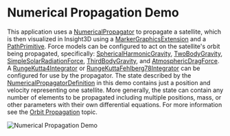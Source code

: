 # Numerical Propagation Demo

This application uses a [NumericalPropagator](https://help.agi.com/AGIComponents/html/T_AGI_Foundation_Propagators_NumericalPropagator.htm) to propagate a satellite, which is then visualized in Insight3D using a [MarkerGraphicsExtension](https://help.agi.com/AGIComponents/html/T_AGI_Foundation_Platforms_MarkerGraphicsExtension.htm) and a [PathPrimitive](https://help.agi.com/AGIComponents/html/T_AGI_Foundation_Graphics_PathPrimitive.htm). Force models can be configured to act on the satellite's orbit being propagated, specifically: [SphericalHarmonicGravity](https://help.agi.com/AGIComponents/html/T_AGI_Foundation_Celestial_SphericalHarmonicGravity.htm), [TwoBodyGravity](https://help.agi.com/AGIComponents/html/T_AGI_Foundation_Celestial_TwoBodyGravity.htm), [SimpleSolarRadiationForce](https://help.agi.com/AGIComponents/html/T_AGI_Foundation_Celestial_SimpleSolarRadiationForce.htm), [ThirdBodyGravity](https://help.agi.com/AGIComponents/html/T_AGI_Foundation_Celestial_ThirdBodyGravity.htm), and [AtmosphericDragForce](https://help.agi.com/AGIComponents/html/T_AGI_Foundation_Celestial_AtmosphericDragForce.htm). A [RungeKutta4Integrator](https://help.agi.com/AGIComponents/html/T_AGI_Foundation_NumericalMethods_RungeKutta4Integrator.htm) or [RungeKuttaFehlberg78Integrator](https://help.agi.com/AGIComponents/html/T_AGI_Foundation_NumericalMethods_RungeKuttaFehlberg78Integrator.htm) can be configured for use by the propagator. The state described by the [NumericalPropagatorDefinition](https://help.agi.com/AGIComponents/html/T_AGI_Foundation_Propagators_NumericalPropagatorDefinition.htm) in this demo contains just a position and velocity representing one satellite. More generally, the state can contain any number of elements to be propagated including multiple positions, mass, or other parameters with their own differential equations. For more information see the [Orbit Propagation](https://help.agi.com/AGIComponents/html/OrbitPropagation.htm) topic.

![Numerical Propagation Demo](Images/ExampleNumericalPropagationDemo.jpg)
